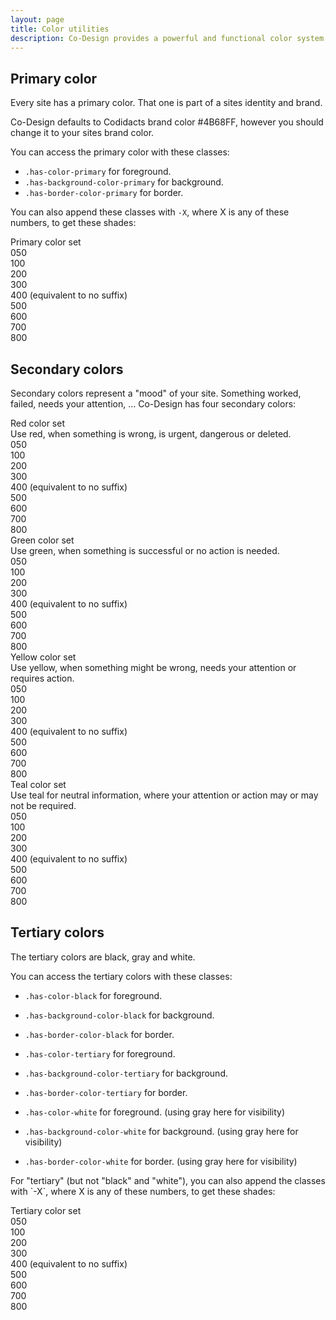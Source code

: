 ```yaml
---
layout: page
title: Color utilities
description: Co-Design provides a powerful and functional color system. All colors can be overriden in the "_child.scss" file.
---
```


## Primary color

Every site has a primary color. That one is part of a sites identity and brand.

Co-Design defaults to Codidacts brand color <span class="has-color-white has-background-color-primary has-font-weight-bold">#4B68FF</span>, however you should change it to your sites brand color.

You can access the primary color with these classes:

- `.has-color-primary` for <span class="has-color-primary">foreground</span>.
- `.has-background-color-primary` for <span class="has-background-color-primary has-color-white">background</span>.
- `.has-border-color-primary` for <span class="has-border-width-1 has-border-style-solid has-border-color-primary">border</span>.


You can also append these classes with `-X`, where X is any of these numbers, to get these shades:

<div class="widget">
    <div class="widget--header">Primary color set</div>
    <div class="widget--body has-background-color-primary-050">050</div>
    <div class="widget--body has-background-color-primary-100">100</div>
    <div class="widget--body has-background-color-primary-200">200</div>
    <div class="widget--body has-background-color-primary-300 has-color-white">300</div>
    <div class="widget--body has-background-color-primary-400 has-color-white">400 (equivalent to no suffix)</div>
    <div class="widget--body has-background-color-primary-500 has-color-white">500</div>
    <div class="widget--body has-background-color-primary-600 has-color-white">600</div>
    <div class="widget--body has-background-color-primary-700 has-color-white">700</div>
    <div class="widget--body has-background-color-primary-800 has-color-white">800</div>
</div>

## Secondary colors

Secondary colors represent a "mood" of your site. Something worked, failed, needs your attention, ... Co-Design has four secondary colors:

<div class="widget">
    <div class="widget--header">
        Red color set
        <div class="has-font-size-caption">Use red, when something is wrong, is urgent, dangerous or deleted.</div>
    </div>
    <div class="widget--body has-background-color-red-050">050</div>
    <div class="widget--body has-background-color-red-100">100</div>
    <div class="widget--body has-background-color-red-200">200</div>
    <div class="widget--body has-background-color-red-300 has-color-white">300</div>
    <div class="widget--body has-background-color-red-400 has-color-white">400 (equivalent to no suffix)</div>
    <div class="widget--body has-background-color-red-500 has-color-white">500</div>
    <div class="widget--body has-background-color-red-600 has-color-white">600</div>
    <div class="widget--body has-background-color-red-700 has-color-white">700</div>
    <div class="widget--body has-background-color-red-800 has-color-white">800</div>
</div>

<div class="widget">
    <div class="widget--header">
        Green color set
        <div class="has-font-size-caption">Use green, when something is successful or no action is needed.</div>
    </div>
    <div class="widget--body has-background-color-green-050">050</div>
    <div class="widget--body has-background-color-green-100">100</div>
    <div class="widget--body has-background-color-green-200">200</div>
    <div class="widget--body has-background-color-green-300 has-color-white">300</div>
    <div class="widget--body has-background-color-green-400 has-color-white">400 (equivalent to no suffix)</div>
    <div class="widget--body has-background-color-green-500 has-color-white">500</div>
    <div class="widget--body has-background-color-green-600 has-color-white">600</div>
    <div class="widget--body has-background-color-green-700 has-color-white">700</div>
    <div class="widget--body has-background-color-green-800 has-color-white">800</div>
</div>

<div class="widget">
    <div class="widget--header">
        Yellow color set
        <div class="has-font-size-caption">Use yellow, when something might be wrong, needs your attention or requires action.</div>
    </div>
    <div class="widget--body has-background-color-yellow-050">050</div>
    <div class="widget--body has-background-color-yellow-100">100</div>
    <div class="widget--body has-background-color-yellow-200">200</div>
    <div class="widget--body has-background-color-yellow-300">300</div>
    <div class="widget--body has-background-color-yellow-400">400 (equivalent to no suffix)</div>
    <div class="widget--body has-background-color-yellow-500">500</div>
    <div class="widget--body has-background-color-yellow-600 has-color-white">600</div>
    <div class="widget--body has-background-color-yellow-700 has-color-white">700</div>
    <div class="widget--body has-background-color-yellow-800 has-color-white">800</div>
</div>

<div class="widget">
    <div class="widget--header">
        Teal color set
        <div class="has-font-size-caption">Use teal for neutral information, where your attention or action may or may not be required.</div>
    </div>
    <div class="widget--body has-background-color-teal-050">050</div>
    <div class="widget--body has-background-color-teal-100">100</div>
    <div class="widget--body has-background-color-teal-200">200</div>
    <div class="widget--body has-background-color-teal-300 has-color-white">300</div>
    <div class="widget--body has-background-color-teal-400 has-color-white">400 (equivalent to no suffix)</div>
    <div class="widget--body has-background-color-teal-500 has-color-white">500</div>
    <div class="widget--body has-background-color-teal-600 has-color-white">600</div>
    <div class="widget--body has-background-color-teal-700 has-color-white">700</div>
    <div class="widget--body has-background-color-teal-800 has-color-white">800</div>
</div>


## Tertiary colors

The tertiary colors are black, gray and white.

You can access the tertiary colors with these classes:

- `.has-color-black` for <span class="has-color-black">foreground</span>.
- `.has-background-color-black` for <span class="has-background-color-black has-color-white">background</span>.
- `.has-border-color-black` for <span class="has-border-width-1 has-border-style-solid has-border-color-black">border</span>.

- `.has-color-tertiary` for <span class="has-color-tertiary">foreground</span>.
- `.has-background-color-tertiary` for <span class="has-background-color-tertiary has-color-white">background</span>.
- `.has-border-color-tertiary` for <span class="has-border-width-1 has-border-style-solid has-border-color-tertiary">border</span>.

- `.has-color-white` for <span class="has-color-tertiary-050">foreground</span>. (using gray here for visibility)
- `.has-background-color-white` for <span class="has-background-color-tertiary-050 has-color-white">background</span>. (using gray here for visibility)
- `.has-border-color-white` for <span class="has-border-width-1 has-border-style-solid has-border-color-tertiary-050">border</span>. (using gray here for visibility)

<p>For "tertiary" (but not "black" and "white"), you can also append the classes with `-X`, where X is any of these numbers, to get these shades:</p>

<div class="widget">
    <div class="widget--header">
        Tertiary color set
    </div>
    <div class="widget--body has-background-color-tertiary-050">050</div>
    <div class="widget--body has-background-color-tertiary-100">100</div>
    <div class="widget--body has-background-color-tertiary-200">200</div>
    <div class="widget--body has-background-color-tertiary-300 has-color-white">300</div>
    <div class="widget--body has-background-color-tertiary-400 has-color-white">400 (equivalent to no suffix)</div>
    <div class="widget--body has-background-color-tertiary-500 has-color-white">500</div>
    <div class="widget--body has-background-color-tertiary-600 has-color-white">600</div>
    <div class="widget--body has-background-color-tertiary-700 has-color-white">700</div>
    <div class="widget--body has-background-color-tertiary-800 has-color-white">800</div>
</div>
</main>